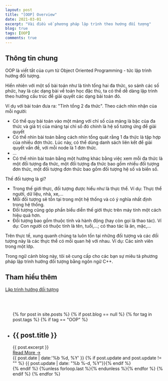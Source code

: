 ```yaml
---
layout: post
title: "[OOP] Overview"
date: 2021-03-01
excerpt: "Vài điều về phương pháp lập trình theo hướng đối tượng"
blog: true
tags: [OOP]
comments: true
---
```


## **Thông tin chung**

OOP là viết tắt của cụm từ Object Oriented Programming - tức lập trình hướng đối tượng.

Hiển nhiên với một số bài toán như là tính tổng hai đa thức, so sánh các số phức, hay là các dạng bài về toán học đặc thù, ta có thể dễ dàng lập trình theo hướng cấu trúc để giải quyết các dạng bài toán đó.

Ví dụ với bài toán đưa ra: "Tính tổng 2 đa thức". Theo cách nhìn nhận của mỗi người: 

* Có thể quy bài toán vào một mảng với chỉ số của mảng là bậc của đa thức và giá trị của mảng tại chỉ số đó chính là hệ số tương ứng để giải quyết
* Có thể nhìn bài toán bằng cách nhìn tổng quát rằng 1 đa thức là tập hợp của nhiều đơn thức. Lúc này, có thể dùng danh sách liên kết để giải quyết vấn đề, với mỗi node là 1 đơn thức.
* ...
* Có thể nhìn bài toán bằng một hướng khác bằng việc xem mỗi đa thức là một đối tượng đa thức, một đối tượng đa thức bao gồm nhiều đối tượng đơn thức, một đối tượng đơn thức bao gồm đối tượng hệ số và biến số.

Thế đối tượng là gì?

* Trong thế giới thực, đối tượng được hiểu như là thực thể. Ví dụ: Thực thể người, dữ liệu, nhà, xe,...
* Mỗi đối tượng sẽ tồn tại trong một hệ thống và có ý nghĩa nhất định trong hệ thống.
* Đối tượng cũng góp phần biểu diễn thế giới thực trên máy tính một cách hiệu quả hơn.
* Đối tượng bao gồm thuộc tính và hành động (hay còn gọi là thao tác). Ví dụ: Con người có thuộc tính là tên, tuổi,...; có thao tác là ăn, mặc,...

Trên thực tế, xung quanh chúng ta luôn tồn tại những đối tượng và các đối tượng này là các thực thể có mối quan hệ với nhau. Ví dụ: Các sinh viên trong một lớp.

Trong ngữ cảnh blog này, tôi sẽ cung cấp cho các bạn sự miêu tả phương pháp lập trình hướng đối tượng bằng ngôn ngữ C++.

## **Tham hiểu thêm**

<a class = "link_for_hover" href="https://vi.wikipedia.org/wiki/L%E1%BA%ADp_tr%C3%ACnh_h%C6%B0%E1%BB%9Bng_%C4%91%E1%BB%91i_t%C6%B0%E1%BB%A3ng">Lập trình hướng đối tượng</a>

<br><br>
<ul class="overview-timeline">
    {% for post in site.posts %} 
        {% if post.blog == null %}
            {% for tag in post.tags %}
                {% if tag == "OOP" %}
                    <li class="main-post">
                        <span></span>
                        <div>
                            <h2 class="title-of-post">{{ post.title }}</h2>
                            <div class = "line-of-post"></div>
                            <div class="des-of-post">{{ post.excerpt }}</div>
                            <a class ="read-more" href="{{ site.url }}{{ post.url }}">
                                <div> Read More  &rarr;</div>
                            </a>
                        </div>
                        <span class="number">
                            <span>{{ post.date | date:'%b %d, %Y' }}</span>
                            <span>{% if post.update and post.update != "" %} {{ post.update | date: "%b %-d, %Y"}}{% endif %}</span>
                        </span>
                    </li>
                {% endif %}
            {%unless forloop.last %}{% endunless %}{% endfor %}
        {% endif %}
    {% endfor %}
</ul>
